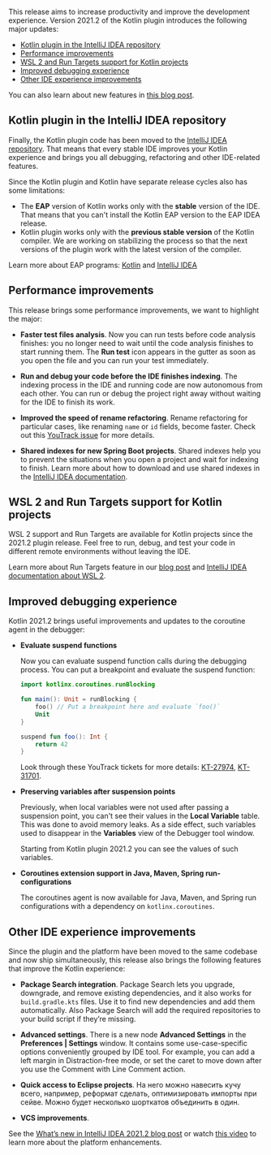 [//]: # (title: What's new in Kotlin plugin 2021.2)

This release aims to increase productivity and improve the development experience. Version 2021.2 of the Kotlin plugin introduces the following major updates:

* [Kotlin plugin in the IntelliJ IDEA repository](#kotlin-plugin-in-the-intellij-idea-repository)
* [Performance improvements](#performance-improvements)
* [WSL 2 and Run Targets support for Kotlin projects](#wsl-2-and-run-targets-support-for-kotlin-projects)
* [Improved debugging experience](#improved-debugging-experience)
* [Other IDE experience improvements](#other-ide-experience-improvements)

You can also learn about new features in [this blog post](https://blog.jetbrains.com/kotlin/2021/07/kotlin-plugin-2021-2-released/).

## Kotlin plugin in the IntelliJ IDEA repository

Finally, the Kotlin plugin code has been moved to the [IntelliJ IDEA repository](https://github.com/JetBrains/intellij-community/tree/master/plugins/kotlin).
That means that every stable IDE improves your Kotlin experience and brings you all debugging, refactoring and other IDE-related features.

Since the Kotlin plugin and Kotlin have separate release cycles also has some limitations:
* The **EAP** version of Kotlin works only with the **stable** version of the IDE. That means that you can't install the Kotlin EAP version to the EAP IDEA release.
* Kotlin plugin works only with the **previous stable version** of the Kotlin compiler. We are working on stabilizing the process so that the next versions of the plugin work with the latest version of the compiler.

Learn more about EAP programs: [Kotlin](https://kotlinlang.org/docs/eap.html) and [IntelliJ IDEA](https://www.jetbrains.com/idea/nextversion/)

## Performance improvements

This release brings some performance improvements, we want to highlight the major:

* **Faster test files analysis**. Now you can run tests before code analysis finishes: you no longer need to wait until the code analysis finishes to start running them. The **Run test** icon appears in the gutter as soon as you open the file and you can run your test immediately.
  
* **Run and debug your code before the IDE finishes indexing**. The indexing process in the IDE and running code are now autonomous from each other. You can run or debug the project right away without waiting for the IDE to finish its work.
  
* **Improved the speed of rename refactoring**. Rename refactoring for particular cases, like renaming `name` or `id` fields, become faster. Check out this [YouTrack issue](https://youtrack.jetbrains.com/issue/KTIJ-10051) for more details.
  
* **Shared indexes for new Spring Boot projects**. Shared indexes help you to prevent the situations when you open a project and wait for indexing to finish. Learn more about how to download and use shared indexes in the [IntelliJ IDEA documentation](https://www.jetbrains.com/help/idea/shared-indexes.html).

## WSL 2 and Run Targets support for Kotlin projects

WSL 2 support and Run Targets are available for Kotlin projects since the 2021.2 plugin release.
Feel free to run, debug, and test your code in different remote environments without leaving the IDE.

Learn more about Run Targets feature in our [blog post](https://blog.jetbrains.com/idea/2021/01/run-targets-run-and-debug-your-app-in-the-desired-environment/) and [IntelliJ IDEA documentation about WSL 2](https://www.jetbrains.com/help/idea/how-to-use-wsl-development-environment-in-product.html#wsl-general).

## Improved debugging experience

Kotlin 2021.2 brings useful improvements and updates to the coroutine agent in the debugger:

* **Evaluate suspend functions**

   Now you can evaluate suspend function calls during the debugging process. You can put a breakpoint and evaluate the suspend function:
  
   ```kotlin
   import kotlinx.coroutines.runBlocking

   fun main(): Unit = runBlocking {
       foo() // Put a breakpoint here and evaluate `foo()`
       Unit
   }

   suspend fun foo(): Int {
       return 42
   }
   ```
  
   Look through these YouTrack tickets for more details: [KT-27974](https://youtrack.jetbrains.com/issue/KT-27974), [KT-31701](https://youtrack.jetbrains.com/issue/KT-31701).

* **Preserving variables after suspension points**

  Previously, when local variables were not used after passing a suspension point, you can't see their values in the **Local Variable** table.
  This was done to avoid memory leaks. As a side effect, such variables used to disappear in the **Variables** view of the Debugger tool window.
  
   Starting from Kotlin plugin 2021.2 you can see the values of such variables.

* **Coroutines extension support in Java, Maven, Spring run-configurations**

  The coroutines agent is now available for Java, Maven, and Spring run configurations with a dependency on `kotlinx.coroutines`.

## Other IDE experience improvements

Since the plugin and the platform have been moved to the same codebase and now ship simultaneously, this release also brings the following features that improve the Kotlin experience:

* **Package Search integration**. Package Search lets you upgrade, downgrade, and remove existing dependencies, and it also works for `build.gradle.kts` files. Use it to find new dependencies and add them automatically. Also Package Search will add the required repositories to your build script if they’re missing.

* **Advanced settings**. There is a new node **Advanced Settings** in the **Preferences | Settings** window. It contains some use-case-specific options conveniently grouped by IDE tool.
  For example, you can add a left margin in Distraction-free mode, or set the caret to move down after you use the Comment with Line Comment action.
  
* **Quick access to Eclipse projects**. На него можно навесить кучу всего, например, реформат сделать, оптимизировать импорты при сейве. Можно будет несколько шорткатов объединить в один.

* **VCS improvements**.

See the [What’s new in IntelliJ IDEA 2021.2 blog post](https://www.jetbrains.com/idea/whatsnew/) or watch [this video](https://www.youtube.com/watch?v=YBmR0J3-r3o) to learn more about the platform enhancements.